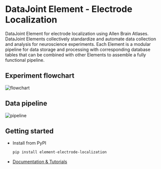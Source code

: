 # DataJoint Element - Electrode Localization

DataJoint Element for electrode localization using Allen Brain Atlases. DataJoint
Elements collectively standardize and automate data collection and analysis for
neuroscience experiments.  Each Element is a modular pipeline for data storage and
processing with corresponding database tables that can be combined with other Elements
to assemble a fully functional pipeline.

## Experiment flowchart

![flowchart](https://raw.githubusercontent.com/datajoint/element-electrode-localization/main/images/flowchart.svg)

## Data pipeline

![pipeline](https://raw.githubusercontent.com/datajoint/element-electrode-localization/main/images/pipeline.svg)

## Getting started

+ Install from PyPI

     ```bash
     pip install element-electrode-localization
     ```

+ [Documentation & Tutorials](https://datajoint.com/docs/elements/element-electrode-localization)

